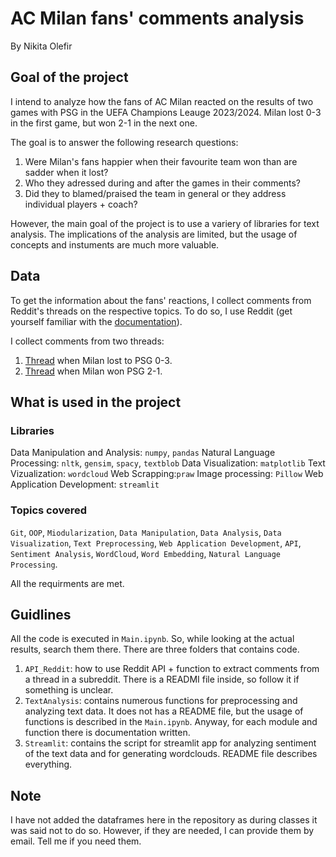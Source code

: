 # AC Milan fans' comments analysis

By Nikita Olefir

## Goal of the project

I intend to analyze how the fans of AC Milan reacted on the results of two games with PSG in the UEFA Champions Leauge 2023/2024. Milan lost 0-3 in the first game, but won 2-1 in the next one.

The goal is to answer the following research questions:

1) Were Milan's fans happier when their favourite team won than are sadder when it lost?
2) Who they adressed during and after the games in their comments?
3) Did they to blamed/praised the team in general or they address individual players + coach?

However, the main goal of the project is to use a variery of libraries for text analysis. The implications of the analysis are limited, but the usage of concepts and instuments are much more valuable.

## Data

To get the information about the fans' reactions, I collect comments from Reddit's threads on the respective topics. To do so, I use Reddit (get yourself familiar with the [documentation](https://www.reddit.com/dev/api/)).

I collect comments from two threads:

1) [Thread](https://www.reddit.com/r/ACMilan/comments/17gb1xz/match_thread_psg_vs_milan_champions_league_202324/) when Milan lost to PSG 0-3.
2) [Thread](https://www.reddit.com/r/ACMilan/comments/17pzwvv/scoreboard_paris_saintgermain_ac_milan/) when Milan won PSG 2-1.

## What is used in the project

### Libraries

Data Manipulation and Analysis: `numpy`, `pandas`
Natural Language Processing: `nltk`, `gensim`, `spacy`, `textblob`
Data Visualization: `matplotlib`
Text Vizualization: `wordcloud`
Web Scrapping:`praw`
Image processing: `Pillow`
Web Application Development: `streamlit`

### Topics covered

`Git`, `OOP`, `Miodularization`, `Data Manipulation`, `Data Analysis`, `Data Visualization`, `Text Preprocessing`, `Web Application Development`, `API`, `Sentiment Analysis`, `WordCloud`, `Word Embedding`, `Natural Language Processing`.

All the requirments are met.

## Guidlines

All the code is executed in `Main.ipynb`. So, while looking at the actual results, search them there.
There are three folders that contains code.

1) `API_Reddit`: how to use Reddit API + function to extract comments from a thread in a subreddit. There is a READMI file inside, so follow it if something is unclear.
2) `TextAnalysis`: contains numerous functions for preprocessing and analyzing text data. It does not has a README file, but the usage of functions is described in the `Main.ipynb`. Anyway, for each module and function there is documentation written.
3) `Streamlit`: contains the script for streamlit app for analyzing sentiment of the text data and for generating wordclouds. README file describes everything.

## Note

I have not added the dataframes here in the repository as during classes it was said not to do so. However, if they are needed, I can provide them by email. Tell me if you need them.
